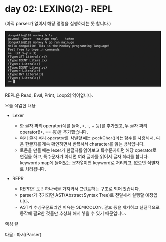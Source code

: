 # day 02: LEXING(2) - REPL

(아직 parser가 없어서 해당 명령을 실행하지는 못 합니다.)

![스크린샷 2021-09-05 오후 1.15.46](img/02/repl.png)

REPL은 Read, Eval, Print, Loop의 약어입니다.

오늘 작업한 내용

- Lexer
  - 한 글자 짜리 operator(예를 들어, =, -, + 등)를 추가했고, 두 글자 짜리 operator(!=, == 등)을 추가했습니다.
  - 여러 글자 짜리 operator를 식별할 때는 peekChar()라는 함수를 사용해서, 다음 한글자를 계속 확인하면서 반복해서 character를 읽는 방식입니다.
  - 토큰을 만들 때는 lexer가 한글자를 읽어보고 특수문자이면 해당 operator로 연결을 하고, 특수문자가 아니면 여러 글자를 읽어서 글자 처리를 합니다. keywords map에 들어있는 문자열이면 keyword로 처리되고, 없으면 식별자로 처리됩니다.

- REPR
  - REPR은 토큰 하나씩을 가져와서 프린트하는 구조로 되어 있습니다.
  - parser가 추가되면 AST(Abstract Syntax Tree)로 전달해서 실행할 예정입니다.
  - AST가 추상구문트리인 이유는 SEMICOLON, 괄호 등을 제거하고 실질적으로 동작에 필요한 것들만 추상화 해서 넣을 수 있기 때문입니다.





렉싱 끝

다음 : 파서(Parser)